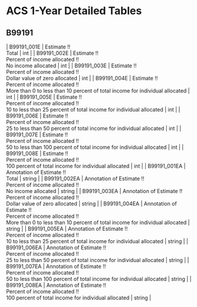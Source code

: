# ACS 1-Year Detailed Tables

## B99191

| B99191_001E | Estimate !!<br>Total | int |
| B99191_002E | Estimate !!<br>Percent of income allocated !!<br>No income allocated | int |
| B99191_003E | Estimate !!<br>Percent of income allocated !!<br>Dollar value of zero allocated | int |
| B99191_004E | Estimate !!<br>Percent of income allocated !!<br>More than 0 to less than 10 percent of total income for individual allocated | int |
| B99191_005E | Estimate !!<br>Percent of income allocated !!<br>10 to less than 25 percent of total income for individual allocated | int |
| B99191_006E | Estimate !!<br>Percent of income allocated !!<br>25 to less than 50 percent of total income for individual allocated | int |
| B99191_007E | Estimate !!<br>Percent of income allocated !!<br>50 to less than 100 percent of total income for individual allocated | int |
| B99191_008E | Estimate !!<br>Percent of income allocated !!<br>100 percent of total income for individual allocated | int |
| B99191_001EA | Annotation of Estimate !!<br>Total | string |
| B99191_002EA | Annotation of Estimate !!<br>Percent of income allocated !!<br>No income allocated | string |
| B99191_003EA | Annotation of Estimate !!<br>Percent of income allocated !!<br>Dollar value of zero allocated | string |
| B99191_004EA | Annotation of Estimate !!<br>Percent of income allocated !!<br>More than 0 to less than 10 percent of total income for individual allocated | string |
| B99191_005EA | Annotation of Estimate !!<br>Percent of income allocated !!<br>10 to less than 25 percent of total income for individual allocated | string |
| B99191_006EA | Annotation of Estimate !!<br>Percent of income allocated !!<br>25 to less than 50 percent of total income for individual allocated | string |
| B99191_007EA | Annotation of Estimate !!<br>Percent of income allocated !!<br>50 to less than 100 percent of total income for individual allocated | string |
| B99191_008EA | Annotation of Estimate !!<br>Percent of income allocated !!<br>100 percent of total income for individual allocated | string |

